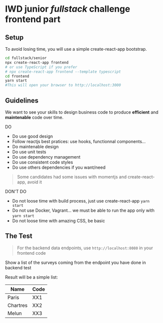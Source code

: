 # IWD junior _fullstack_ challenge frontend part

## Setup

To avoid losing time, you will use a simple create-react-app bootstrap.

```bash
cd fullstack/senior
npx create-react-app frontend
# or use TypeScript if you prefer
# npx create-react-app frontend --template typescript
cd frontend
yarn start
#This will open your browser to http://localhost:3000
```

## Guidelines

We want to see your skills to design business code to produce **efficient** and **maintenable** code over time.

DO

- Do use good design
- Follow reactjs best pratices: use hooks, functionnal components...
- Do maintenable design
- Do use unit tests
- Do use dependency management
- Do use consistent code styles
- Do use others dependencies if you want/need

> Some candidates had some issues with momentjs and create-react-app, avoid it

DON'T DO

- Do not loose time with build process, just use create-react-app `yarn start`
- Do not use Docker, Vagrant... we must be able to run the app only with `yarn start`
- Do not loose time with amazing CSS, be basic

## The Test

> For the backend data endpoints, use `http://localhost:8080` in your frontend code

Show a list of the surveys coming from the endpoint you have done in backend test

Result will be a simple list:

| Name     | Code |
| -------- | ---- |
| Paris    | XX1  |
| Chartres | XX2  |
| Melun    | XX3  |

